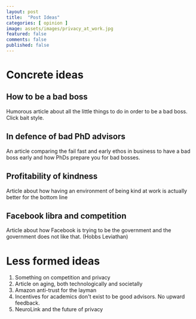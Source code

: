 ```yaml
---
layout: post
title:  "Post Ideas"
categories: [ opinion ]
image: assets/images/privacy_at_work.jpg
featured: false
comments: false
published: false
---
```


# Concrete ideas

## How to be a bad boss
Humorous article about all the little things to do in order to be a bad boss. Click bait style.

## In defence of bad PhD advisors
An article comparing the fail fast and early ethos in business to have a bad boss early and how PhDs prepare you for bad bosses. 

## Profitability of kindness
Article about how having an environment of being kind at work is actually better for the bottom line

## Facebook libra and competition
Article about how Facebook is trying to be the government and the government does not like that. (Hobbs Leviathan)

# Less formed ideas
1. Something on competition and privacy
2. Article on aging, both technologically and societally
3. Amazon anti-trust for the layman
4. Incentives for academics don't exist to be good advisors. No upward feedback.
5. NeuroLink and the future of privacy